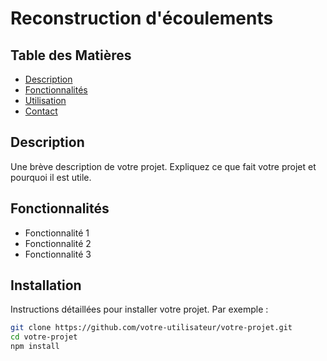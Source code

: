 # Reconstruction d'écoulements

## Table des Matières

- [Description](#description)
- [Fonctionnalités](#fonctionnalités)
- [Utilisation](#utilisation)
- [Contact](#contact)

## Description

Une brève description de votre projet. Expliquez ce que fait votre projet et pourquoi il est utile.

## Fonctionnalités

- Fonctionnalité 1
- Fonctionnalité 2
- Fonctionnalité 3

## Installation

Instructions détaillées pour installer votre projet. Par exemple :

```bash
git clone https://github.com/votre-utilisateur/votre-projet.git
cd votre-projet
npm install
